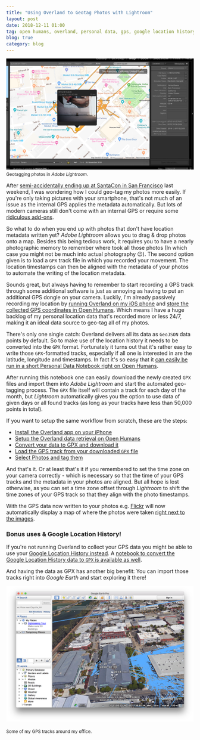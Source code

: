 ```yaml
---
title: "Using Overland to Geotag Photos with Lightroom"
layout: post
date: 2018-12-11 01:00
tag: open humans, overland, personal data, gps, google location history
blog: true
category: blog
---
```

<img src="/assets/images/overland-lightroom.png"/>
<small>Geotagging photos in <i>Adobe Lightroom</i>.</small>

After [semi-accidentally ending up at SantaCon in San Francisco](/santaconsf) last weekend, I was wondering how I could geo-tag my photos more easily. If you're only taking pictures with your smartphone, that's not much of an issue as the internal GPS applies the metadata automatically. But lots of modern cameras still don't come with an internal GPS or require some [ridiculous add-ons](https://www.leicacamerausa.com/evf-visoflex-typ-020-black-x-typ-113-tl-m10.html).

So what to do when you end up with photos that don't have location metadata written yet? *Adobe Lightroom* allows you to drag & drop photos onto a map. Besides this being tedious work, it requires you to have a nearly photographic memory to remember where took all those photos (In which case you might not be much into actual photography 😉). The second option given is to load a `GPX` track file in which you recorded your movement. The location timestamps can then be aligned with the metadata of your photos to automate the writing of the location metadata.

Sounds great, but always having to remember to start recording a GPS track through some additional software is just as annoying as having to put an additional GPS dongle on your camera. Luckily, I'm already passively recording my location by [running Overland on my iOS phone](https://overland.p3k.app/) and [store the collected GPS coordinates in Open Humans](https://overland.openhumans.org/). Which means I have a huge backlog of my personal location data that's recorded more or less 24/7, making it an ideal data source to geo-tag all of my photos.

There's only one single catch: Overland delivers all its data as `GeoJSON` data points by default. So to make use of the location history it needs to be converted into the `GPX` format. Fortunately it turns out that it's rather easy to write those `GPX`-formatted tracks, especially if all one is interested in are the latitude, longitude and timestamps. In fact it's so easy that it [can easily be run in a short Personal Data Notebook right on Open Humans](https://exploratory.openhumans.org/notebook/22/).

After running this notebook one can easily download the newly created `GPX` files and import them into *Adobe Lightroom* and start the automated geo-tagging process. The `GPX` file itself will contain a track for each day of the month, but *Lightroom* automatically gives you the option to use data of given days or all found tracks (as long as your tracks have less than 50,000 points in total).

If you want to setup the same workflow from scratch, these are the steps:

- [Install the Overland app on your iPhone](https://overland.p3k.app/)
- [Setup the Overland data retrieval on Open Humans](https://overland.openhumans.org/)
- [Convert your data to GPX and download it](https://exploratory.openhumans.org/notebook/22/)
- [Load the GPS track from your downloaded `GPX` file](/assets/images/overland-lightroom1.png)
- [Select Photos and tag them](/assets/images/overland-lightroom2.png)

And that's it. Or at least that's it if you remembered to set the time zone on your camera correctly - which is necessary so that the time of your GPS tracks and the metadata in your photos are aligned. But all hope is lost otherwise, as you can set a time zone offset through *Lightroom* to shift the time zones of your GPS track so that they align with the photo timestamps.

With the GPS data now written to your photos e.g. [Flickr](https://www.flickr.com/photos/gedankenstuecke/) will now automatically display a map of where the photos were taken [right next to the images](https://www.flickr.com/photos/gedankenstuecke/32383449808).

### Bonus uses & Google Location History!

If you're not running Overland to collect your GPS data you might be able to use your [Google Location History instead](https://google-location.openhumans.org/). A [notebook to convert the Google Location History data to `GPX` is available as well](https://exploratory.openhumans.org/notebook/23/).

And having the data as GPX has another big benefit: You can import those tracks right into *Google Earth* and start exploring it there!

![](/assets/images/overland-googleearth.png)

<small>Some of my GPS tracks around my office.</small>
